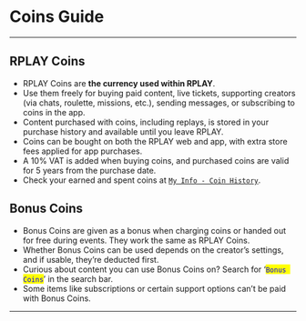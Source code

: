 # Coins Guide

***

## RPLAY Coins

* RPLAY Coins are **the currency used within RPLAY**.
* Use them freely for buying paid content, live tickets, supporting creators (via chats, roulette, missions, etc.), sending messages, or subscribing to coins in the app.
* Content purchased with coins, including replays, is stored in your purchase history and available until you leave RPLAY.
* Coins can be bought on both the RPLAY web and app, with extra store fees applied for app purchases.
* A 10% VAT is added when buying coins, and purchased coins are valid for 5 years from the purchase date.
* Check your earned and spent coins at [`My Info - Coin History`](https://rplay.live/myinfo/?toWhere=coin-usage).

## Bonus Coins

* Bonus Coins are given as a bonus when charging coins or handed out for free during events. They work the same as RPLAY Coins.
* Whether Bonus Coins can be used depends on the creator’s settings, and if usable, they’re deducted first.
* Curious about content you can use Bonus Coins on? Search for ‘<mark style="color:blue;">`Bonus Coins`</mark>’ in the search bar.
* Some items like subscriptions or certain support options can’t be paid with Bonus Coins.

***
